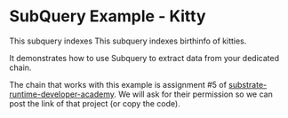 # SubQuery Example - Kitty

This subquery indexes This subquery indexes birthinfo of kitties.

It demonstrates how to use Subquery to extract data from your dedicated chain.

The chain that works with this example is assignment #5 of [substrate-runtime-developer-academy](https://www.industryconnect.org/substrate-runtime-developer-academy/).
We will ask for their permission so we can post the link of that project (or copy the code).

